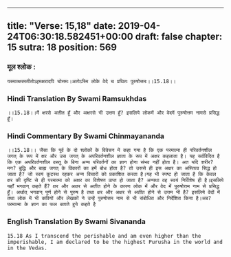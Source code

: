 
---
title: "Verse: 15,18"
date: 2019-04-24T06:30:18.582451+00:00
draft: false
chapter: 15
sutra: 18
position: 569
---
### मूल श्लोक :
```
यस्मात्क्षरमतीतोऽहमक्षरादपि चोत्तमः।अतोऽस्मि लोके वेदे च प्रथितः पुरुषोत्तमः।।15.18।।

```

### Hindi Translation By Swami Ramsukhdas
```
।।15.18।।मैं क्षरसे अतीत हूँ और अक्षरसे भी उत्तम हूँ? इसलिये लोकमें और वेदमें पुरुषोत्तम नामसे प्रसिद्ध हूँ।

```

### Hindi Commentary By Swami Chinmayananda
```
।।15.18।। जैसा कि पूर्व के दो श्लोकों के विवेचन में कहा गया है कि एक परमात्मा ही परिवर्तनशील जगत् के रूप में क्षर और उस जगत् के अपरिवर्तनशील ज्ञाता के रूप में अक्षर कहलाता है। यह सर्वविदित है कि एक अपरिवर्तनशील वस्तु के बिना अन्य परिवर्तनों का ज्ञान होना संभव नहीं होता है। अत यदि शरीर? मन? बुद्धि और बाह्य जगत् के विकारों का हमें बोध होता है? तो उससे ही इस अक्षर का अस्तित्व सिद्ध हो जाता है? जो स्वयं कूटस्थ रहकर अन्य विचारों को प्रकाशित करता है।यह भी स्पष्ट हो जाता है कि केवल क्षर की दृष्टि से ही परमात्मा को अक्षर का विशेषण प्राप्त हो जाता है? अन्यथा वह स्वयं निर्विशेष ही है।इसलिये यहाँ भगवान् कहते हैं? क्षर और अक्षर से अतीत होने के कारण लोक में और वेद में पुरुषोत्तम नाम से प्रसिद्ध हूँ। अर्थात् भगवान् पूर्ण होने से पुरुष है तथा क्षर और अक्षर से अतीत होने से उत्तम भी है? इसलिये वेदों में तथा लोक में भी कवियों और लेखकों ने उन्हें पुरुषोत्तम नाम से भी संबोधित और निर्देशित किया है।अब? परमात्मा के ज्ञान का फल बताते हुये कहते है

```

### English Translation By Swami  Sivananda
```
15.18 As I transcend the perishable and am even higher than the imperishable, I am declared to be the highest Purusha in the world and in the Vedas.

```

